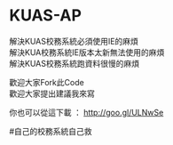 KUAS-AP
=======
解決KUAS校務系統必須使用IE的麻煩  
解決KUA校務系統IE版本太新無法使用的麻煩  
解決KUAS校務系統跑資料很慢的麻煩  
  
歡迎大家Fork此Code  
歡迎大家提出建議我來寫  
  
你也可以從這下載 ： http://goo.gl/ULNwSe  

#自己的校務系統自己救
